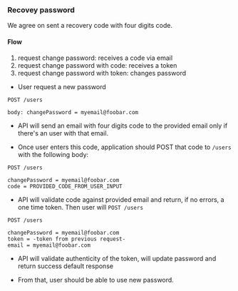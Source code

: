 ### Recovey password

We agree on sent a recovery code with four digits code.

#### Flow

1. request change password: receives a code via email
2. request change password with code: receives a token
3. request change password with token: changes password


- User request a new password

```
POST /users

body: changePassword = myemail@foobar.com
```

- API will send an email with four digits code to the provided email
only if there's an user with that email.


- Once user enters this code, application should POST that code to `/users`
with the following body:

```
POST /users

changePassword = myemail@foobar.com
code = PROVIDED_CODE_FROM_USER_INPUT
```

- API will validate code against provided email and return, if no errors, a
one time token. Then user will `POST /users`

```
POST /users

changePassword = myemail@foobar.com
token = -token from previous request-
email = myemail@foobar.com
```

- API will validate authenticity of the token, will update password and return
success default response

- From that, user should be able to use new password.
